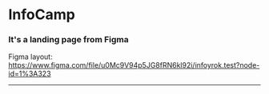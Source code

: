 # InfoCamp

### It's a landing page from Figma

Figma layout: https://www.figma.com/file/u0Mc9V94p5JG8fRN6kl92i/infoyrok.test?node-id=1%3A323

---
